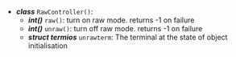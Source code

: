 - ***class*** `RawController()`:
  - ***int()*** `raw()`: turn on raw mode. returns -1 on failure
  - ***int()*** `unraw()`: turn off raw mode. returns -1 on failure
  - ***struct termios*** `unrawterm`: The terminal at the state of object initialisation
